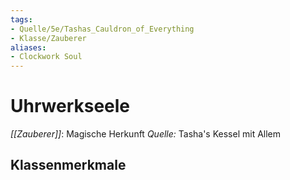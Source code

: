 ```yaml
---
tags:
- Quelle/5e/Tashas_Cauldron_of_Everything
- Klasse/Zauberer
aliases:
- Clockwork Soul
---
```

# Uhrwerkseele
_[[Zauberer]]_: Magische Herkunft
_Quelle:_ Tasha's Kessel mit Allem

## Klassenmerkmale
